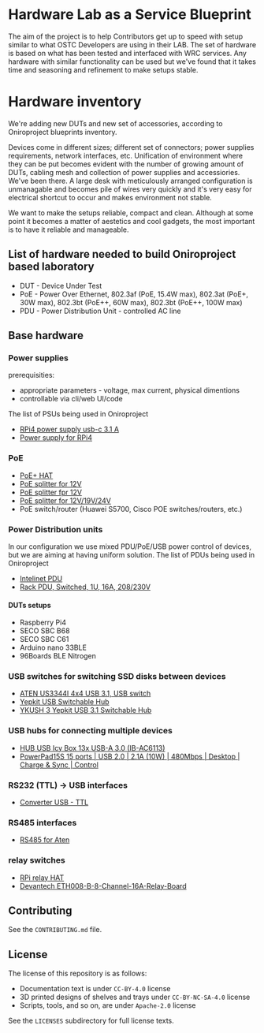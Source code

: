<!--
SPDX-FileCopyrightText: Huawei Inc.

SPDX-License-Identifier: CC-BY-4.0
-->

# Hardware Lab as a Service Blueprint
The aim of the project is to help Contributors get up to speed with setup similar to what OSTC Developers are using in their LAB.
The set of hardware is based on what has been tested and interfaced with WRC services. Any hardware with similar functionality can be used but we've found that it takes time and seasoning and refinement to make setups stable.

# Hardware inventory

We're adding new DUTs and new set of accessories, according to Oniroproject blueprints inventory.

Devices come in different sizes; different set of connectors; power supplies requirements, network interfaces, etc.
Unification of environment where they can be put becomes evident with the number of growing amount of DUTs, cabling mesh and collection of power supplies and accessiories.
We've been there. A large desk with meticulously arranged configuration is unmanagable and becomes pile
of wires very quickly and it's very easy for electrical shortcut to occur and makes environment not stable.

We want to make the setups reliable, compact and clean. Although at some point it becomes a matter of aestetics and cool gadgets, the most important is to have it reliable and manageable.

## List of hardware needed to build Oniroproject based laboratory
- DUT - Device Under Test
- PoE - Power Over Ethernet, 802.3af (PoE, 15.4W max), 802.3at (PoE+, 30W max), 802.3bt (PoE++, 60W max), 802.3bt (PoE++, 100W max)
- PDU - Power Distribution Unit - controlled AC line

## Base hardware

### Power supplies
prerequisities:
* appropriate parameters - voltage, max current, physical dimentions
* controllable via cli/web UI/code

The list of PSUs being used in Oniroproject
* [RPi4 power supply usb-c 3.1 A](https://botland.com.pl/zasilacze-dogniazdkowe/7819-zasilacz-extreme-usb-31-typ-c-usb-5v-31a-do-raspberry-pi-4b-5901445617400.html)
* [Power supply for RPi4 ](https://allegro.pl/oferta/oficjalny-zasilacz-do-raspberry-pi-4b-8309556969)


### PoE
- [PoE+ HAT](https://www.amazon.de/gp/product/B0928ZD7QQ/ref=ppx_yo_dt_b_asin_title_o03_s00?ie=UTF8&psc=1)
- [PoE splitter for 12V](https://www.aliexpress.com/item/33018258800.html)
- [PoE splitter fpr 12V](https://www.aliexpress.com/item/4001038785964.html)
- [PoE splitter for 12V/19V/24V](https://planetechusa.com/product/poe-172s-single-port-10-100-1000mbps-ultra-poe-splitter-12v-19v-24v/)
- PoE switch/router (Huawei S5700, Cisco POE switches/routers, etc.)

### Power Distribution units
In our configuration we use mixed PDU/PoE/USB power control of devices, but we are aiming at having uniform solution.
The list of PDUs being used in Oniroproject
- [Intelinet PDU](https://www.komputronik.pl/product/592881/intellinet-listwa-zasilajaca-pdu-1u-zarzadzalna-po-ip-z-wyswietlaczem-do-szaf-rack-19-.html)
- [Rack PDU, Switched, 1U, 16A, 208/230V](https://www.apc.com/shop/us/en/products/Rack-PDU-Switched-1U-16A-208-230V-8-C13/P-AP7921B)

#### DUTs setups
* Raspberry Pi4
* SECO SBC B68
* SECO SBC C61
* Arduino nano 33BLE
* 96Boards BLE Nitrogen

### USB switches for switching SSD disks between devices
- [ATEN US3344I 4x4 USB 3.1, USB switch](https://www.amazon.pl/gp/product/B07N2ZXCHF/ref=ox_sc_act_title_1?smid=A3I7IG61W9TCJR&psc=1)
- [Yepkit USB Switchable Hub](https://www.yepkit.com/products/ykush)
- [YKUSH 3 Yepkit USB 3.1 Switchable Hub](https://www.yepkit.com/product/300110/YKUSH3)

### USB hubs for connecting multiple devices
- [HUB USB Icy Box 13x USB-A 3.0 (IB-AC6113)](https://www.morele.net/hub-usb-icy-box-13x-usb-3-0-z-portem-ladujacym-usb-czarny-ib-ac6113-713603/)
- [PowerPad15S 15 ports | USB 2.0 | 2.1A (10W) | 480Mbps | Desktop | Charge & Sync | Control](https://www.cambrionix.com/products/powerpad15s-pp15s-industrial-usb-hub)

### RS232 (TTL) -> USB interfaces
- [Converter USB - TTL](https://www.amazon.pl/dp/B07WX2DSVB/?coliid=I9VCAX8JCO5BS&colid=EVVMW1H6DML2&psc=1&ref_=lv_ov_lig_dp_it)

### RS485 interfaces
- [RS485 for Aten](https://elty.pl/pl/p/Konwerter-USB-na-RS232RS485TTL-z-izolacja./2468?utm_source=ceneo&utm_medium=referral)

### relay switches
- [RPi relay HAT](https://botland.com.pl/rozszerzenia-gpio-do-raspberry-pi/6804-rpi-relay-board-3-przekazniki-nakladka-dla-raspberry-pi-waveshare-11638-5904422371753.html)
- [Devantech ETH008-B-8-Channel-16A-Relay-Board](https://www.rapidonline.com/Devantech-ETH008-B-8-Channel-16A-Relay-Board-Controlled-Via-Ethernet-60-5055)

## Contributing

See the `CONTRIBUTING.md` file.

## License

The license of this repository is as follows:

* Documentation text is under `CC-BY-4.0` license
* 3D printed designs of shelves and trays under `CC-BY-NC-SA-4.0` license
* Scripts, tools, and so on, are under `Apache-2.0` license

See the `LICENSES` subdirectory for full license texts.




